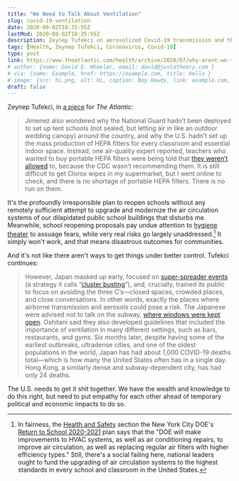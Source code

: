 ```yaml
---
title: "We Need to Talk About Ventilation"
slug: covid-19-ventilation
date: 2020-08-02T18:35:55Z
lastMod: 2020-08-02T18:35:55Z
description: Zeynep Tufekci on aerosolized Covid-19 transmission and the need for ventilation.
tags: [Health, Zeynep Tufekci, Coronavirus, Covid-19]
type: post
link: https://www.theatlantic.com/health/archive/2020/07/why-arent-we-talking-more-about-airborne-transmission/614737/
# author: {name: David E. Wheeler, email: david@justatheory.com }
# via: {name: Example, href: https://example.com, title: Hello }
# image: {src: hi.png, alt: Hi, caption: Boy Howdy, link: example.com, title: Hi }
draft: false
---
```


Zeynep Tufekci, in [a piece] for *The Atlantic:*

> Jimenez also wondered why the National Guard hadn’t been deployed to set up
> tent schools (not sealed, but letting air in like an outdoor wedding canopy)
> around the country, and why the U.S. hadn’t set up the mass production of HEPA
> filters for every classroom and essential indoor space. Instead, one
> air-quality expert reported, teachers who wanted to buy portable HEPA filters
> were being told that [they weren’t allowed] to, because the CDC wasn’t
> recommending them. It is still difficult to get Clorox wipes in my
> supermarket, but I went online to check, and there is no shortage of portable
> HEPA filters. There is no run on them.

It's the profoundly irresponsible plan to reopen schools without any remotely
sufficient attempt to upgrade and modernize the air circulation systems of our
dilapidated public school buildings that disturbs me. Meanwhile, school
reopening proposals pay undue attention to [hygiene theater] to assuage fears,
while very real risks go largely unaddressed.[^nyc-doe-better] It simply won't
work, and that means disastrous outcomes for communities.

And it's not like there aren't ways to get things under better control. Tufekci
continues:

> However, Japan masked up early, focused on [super-spreader events] (a strategy
> it calls “[cluster busting]”), and, crucially, trained its public to focus on
> avoiding the three C’s—closed spaces, crowded places, and close conversations.
> In other words, exactly the places where airborne transmission and aerosols
> could pose a risk. The Japanese were advised not to talk on the subway, [where
> windows were kept open]. Oshitani said they also developed guidelines that
> included the importance of ventilation in many different settings, such as
> bars, restaurants, and gyms. Six months later, despite having some of the
> earliest outbreaks, ultradense cities, and one of the oldest populations in
> the world, Japan has had about 1,000 COVID-19 deaths total—which is how many
> the United States often has in a single day. Hong Kong, a similarly dense and
> subway-dependent city, has had only 24 deaths.

The U.S. needs to get it shit together. We have the wealth and knowledge to do
this right, but need to put empathy for each other ahead of temporary political
and economic impacts to do so.

  [^nyc-doe-better]: In fairness, the [Health and Safety] section the New York
  City DOE's [Return to School 2020-2021] plan says that the "DOE will make
  improvements to HVAC systems, as well as air conditioning repairs, to improve
  air circulation, as well as replacing regular air filters with higher
  efficiency types." Still, there's a social failing here, national leaders
  ought to fund the upgrading of air circulation systems to the highest
  standards in every school and classroom in the United States.

  [a piece]: https://www.theatlantic.com/health/archive/2020/07/why-arent-we-talking-more-about-airborne-transmission/614737/
    "We Need to Talk About Ventilation"
  [they weren’t allowed]: https://twitter.com/Poppendieck/status/1286300608836907009
  [hygiene theater]: https://www.theatlantic.com/ideas/archive/2020/07/scourge-hygiene-theater/614599/
    "Hygiene Theater Is a Huge Waste of Time"
  [super-spreader events]: https://pubmed.ncbi.nlm.nih.gov/32611985/
    "Cluster-based approach to Coronavirus Disease 2019 (COVID-19) response in Japan-February-April 2020"
  [cluster busting]: https://www.wsj.com/articles/how-japan-beat-coronavirus-without-lockdowns-11594163172
    "How Japan Beat Coronavirus Without Lockdowns"
  [where windows were kept open]:
    https://www.cbsnews.com/news/coronavirus-japan-has-long-accepted-covids-airborne-spread-and-scientists-say-ventilation-is-key/
    "Japan has long accepted COVID's airborne spread, and scientists say ventilation is key"
  [Health and Safety]: https://www.schools.nyc.gov/school-year-20-21/return-to-school-2020/health-and-safety
  [Return to School 2020-2021]: https://www.schools.nyc.gov/school-year-20-21/return-to-school-2020